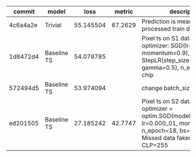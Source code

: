 | commit   | model       | loss      | metric  | description                                                                                                                                                  |
|----------|-------------|-----------|---------|--------------------------------------------------------------------------------------------------------------------------------------------------------------|
| 4c6a4a2e | Trivial     | 55.145504 | 67.2629 | Prediction is mean of target on processed train data                                                                                                         |
| 1d8472d4 | Baseline TS | 54.078785 |         | Pixel ts on S1 data only. optimizer: SGD(lr=0.1, momentum=0.9), scheduler: StepLR(step_size=6, gamma=0.5), n_epoch, bs=1 chip                                |
| 572494d5 | Baseline TS | 53.974094 |         | change batch_size: 1 -> 4                                                                                                                                    |
| ed201505 | Baseline TS | 27.185242 | 42.7747 | Pixel ts on S2 data only. optimizer = optim.SGD(model.parameters(), lr=0.000_01, momentum=0.9), n_epoch=18, bs=1 chip. Missed data faked as zero and CLP=255 |
